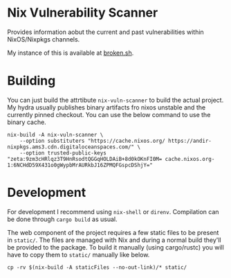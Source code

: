# Nix Vulnerability Scanner

Provides information aobut the current and past vulnerabilities within NixOS/Nixpkgs channels.

My instance of this is available at [broken.sh](https://broken.sh).

# Building

You can just build the attrtibute `nix-vuln-scanner` to build the actual project. My hydra usually publishes binary artifacts fro nixos unstable and the currently pinned checkout. You can use the below command to use the binary cache.

```
nix-build -A nix-vuln-scanner \
	--option substituters "https://cache.nixos.org/ https://andir-nixpkgs.ams3.cdn.digitaloceanspaces.com/" \
	--option trusted-public-keys "zeta:9zm3cHRlqz3T9HnRsodtQGGqHOLDAiB+8d0kOKnFI0M= cache.nixos.org-1:6NCHdD59X431o0gWypbMrAURkbJ16ZPMQFGspcDShjY="
```

# Development

For development I recommend using `nix-shell` or `direnv`. Compilation can be done through `cargo build` as usual.

The web component of the project requires a few static files to be present in `static/`. The files are managed with Nix and during a normal build they'll be provided to the package. To build it manually (using cargo/rustc) you will have to copy them to `static/` manually like below.

```
cp -rv $(nix-build -A staticFiles --no-out-link)/* static/
```
